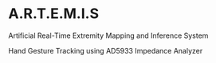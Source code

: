 # A.R.T.E.M.I.S
Artificial Real-Time Extremity Mapping and Inference System

Hand Gesture Tracking using AD5933 Impedance Analyzer
